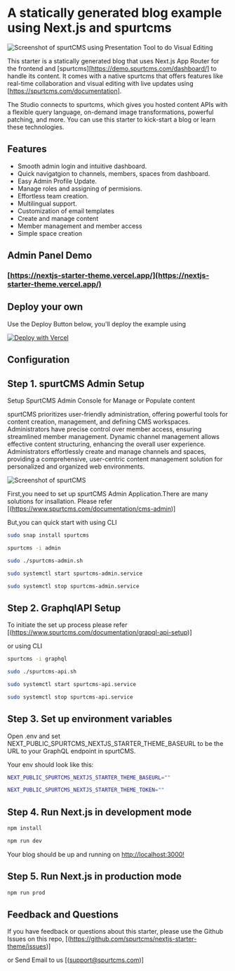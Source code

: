 # A statically generated blog example using Next.js and spurtcms

![Screenshot of spurtCMS using Presentation Tool to do Visual Editing](https://www.spurtcms.com/spurtcms-starter-template.jpg)

This starter is a statically generated blog that uses Next.js App Router for the frontend and [spurtcms][https://demo.spurtcms.com/dashboard/] to handle its content. It comes with a native spurtcms that offers features like real-time collaboration and visual editing with live updates using [https://spurtcms.com/documentation].

The Studio connects to spurtcms, which gives you hosted content APIs with a flexible query language, on-demand image transformations, powerful patching, and more. You can use this starter to kick-start a blog or learn these technologies.

## Features

- Smooth admin login and intuitive dashboard.
- Quick navigatgion to channels, members, spaces from dashboard.
- Easy Admin Profile Update.
- Manage roles and assigning of permisions.
- Effortless team creation.
- Multilingual support.
- Customization of email templates
- Create and manage content
- Member management and member access
- Simple space creation



## Admin Panel Demo

### [https://nextjs-starter-theme.vercel.app/](https://nextjs-starter-theme.vercel.app/)




## Deploy your own

Use the Deploy Button below, you'll deploy the example using 

[![Deploy with Vercel](https://vercel.com/button)](https://vercel.com/new/clone?repository-url=https%3A%2F%2Fgithub.com%2Fspurtcms%2Fnextjs-starter-theme)

## Configuration


## Step 1. spurtCMS Admin Setup

Setup SpurtCMS Admin Console for Manage or Populate content

spurtCMS prioritizes user-friendly administration, offering powerful tools for content creation, management, and defining CMS workspaces. Administrators have precise control over member access, ensuring streamlined member management. Dynamic channel management allows effective content structuring, enhancing the overall user experience. Administrators effortlessly create and manage channels and spaces, providing a comprehensive, user-centric content management solution for personalized and organized web
environments.

![Screenshot of spurtCMS]()


First,you need to set up spurtCMS Admin Application.There are many solutions for insallation.
Please refer [(https://www.spurtcms.com/documentation/cms-admin)] 

But,you can quick start with using CLI

```bash
sudo snap install spurtcms
```
```bash
spurtcms -i admin
```
```bash
sudo ./spurtcms-admin.sh
```
```bash
sudo systemctl start spurtcms-admin.service
```
```bash
sudo systemctl stop spurtcms-admin.service
```
## Step 2. GraphqlAPI Setup
To initiate the set up process please refer
[(https://www.spurtcms.com/documentation/grapql-api-setup)]

or using CLI
```bash
spurtcms -i graphql
```

```bash
sudo ./spurtcms-api.sh
```

```bash
sudo systemctl start spurtcms-api.service
```

```bash
sudo systemctl stop spurtcms-api.service
```
## Step 3. Set up environment variables
Open .env and set  NEXT_PUBLIC_SPURTCMS_NEXTJS_STARTER_THEME_BASEURL  to  be the URL to your GraphQL endpoint in spurtCMS. 

Your env should look like this:

```bash
NEXT_PUBLIC_SPURTCMS_NEXTJS_STARTER_THEME_BASEURL=""
```
```bash
NEXT_PUBLIC_SPURTCMS_NEXTJS_STARTER_THEME_TOKEN=""
```
## Step 4. Run Next.js in development mode
```bash
npm install 
```
```bash
npm run dev
```
Your blog should be up and running on [http://localhost:3000!](http://localhost:3000!)


## Step 5. Run Next.js in production mode
```bash
npm run prod
```


## Feedback and Questions
If you have feedback or questions about this starter, please use the Github Issues on this repo, [(https://github.com/spurtcms/nextjs-starter-theme/issues)]

or Send Email to us [(support@spurtcms.com)]

